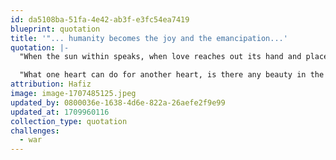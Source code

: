 ```yaml
---
id: da5108ba-51fa-4e42-ab3f-e3fc54ea7419
blueprint: quotation
title: '"... humanity becomes the joy and the emancipation...'
quotation: |-
  "When the sun within speaks, when love reaches out its hand and places it upon another, any power the stars and planets might have upon us, any fears you can muster can become so rightfully insignificant.

  "What one heart can do for another heart, is there any beauty in the world that can match this? Brotherhood, sisterhood, humanity becomes the joy and the emancipation."
attribution: Hafiz
image: image-1707485125.jpeg
updated_by: 0800036e-1638-4d6e-822a-26aefe2f9e99
updated_at: 1709960116
collection_type: quotation
challenges:
  - war
---
```

